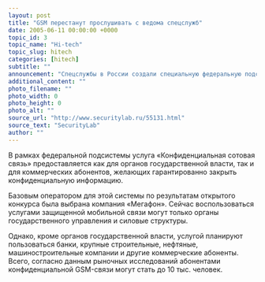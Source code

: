 ```yaml
---
layout: post
title: "GSM перестанут прослушивать с ведома спецслужб"
date: 2005-06-11 00:00:00 +0000
topic_id: 3
topic_name: "Hi-tech"
topic_slug: hitech
categories: [hitech]
subtitle: ""
announcement: "Спецслужбы в России создали специальную федеральную подсистему конфиденциальной сотовой связи (СФПКСС), целью которой является полностью исключить возможность перехвата разговоров."
additional_content: ""
photo_filename: ""
photo_width: 0
photo_height: 0
photo_alt: ""
source_url: "http://www.securitylab.ru/55131.html"
source_text: "SecurityLab"
author: ""
---
```

В рамках федеральной подсистемы услуга «Конфиденциальная сотовая связь» предоставляется как для органов государственной власти, так и для коммерческих абонентов, желающих гарантированно закрыть конфиденциальную информацию.

Базовым оператором для этой системы по результатам открытого конкурса была выбрана компания «Мегафон». Сейчас воспользоваться услугами защищенной мобильной связи могут только органы государственного управления и силовые структуры.

Однако, кроме органов государственной власти, услугой планируют пользоваться банки, крупные строительные, нефтяные, машиностроительные компании и другие коммерческие абоненты. Всего, согласно данным рыночных исследований абонентами конфиденциальной GSM-связи могут стать до 10 тыс. человек.
